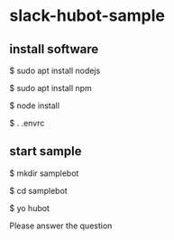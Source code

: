 # slack-hubot-sample

## install software

$ sudo apt install nodejs

$ sudo apt install npm

$ node install

$ . .envrc

## start sample

$ mkdir samplebot

$ cd samplebot

$ yo hubot

Please answer the question

